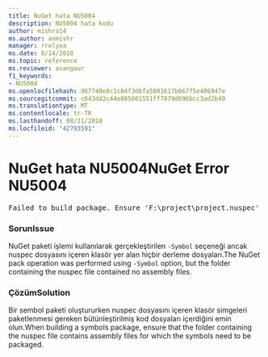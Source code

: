 ```yaml
---
title: NuGet hata NU5004
description: NU5004 hata kodu
author: mishra14
ms.author: anmishr
manager: rrelyea
ms.date: 8/14/2018
ms.topic: reference
ms.reviewer: anangaur
f1_keywords:
- NU5004
ms.openlocfilehash: d67740e8c1c84f3d6fa5801617b667f5e406947e
ms.sourcegitcommit: c643dd2c44e085601551ff7079d696bcc3ad2b49
ms.translationtype: MT
ms.contentlocale: tr-TR
ms.lasthandoff: 08/21/2018
ms.locfileid: "42793591"
---
```

# <a name="nuget-error-nu5004"></a><span data-ttu-id="f92a3-103">NuGet hata NU5004</span><span class="sxs-lookup"><span data-stu-id="f92a3-103">NuGet Error NU5004</span></span>
<pre>Failed to build package. Ensure 'F:\project\project.nuspec' includes assembly files. For help on building symbols package, visit http://docs.nuget.org/.</pre>

### <a name="issue"></a><span data-ttu-id="f92a3-104">Sorun</span><span class="sxs-lookup"><span data-stu-id="f92a3-104">Issue</span></span>

<span data-ttu-id="f92a3-105">NuGet paketi işlemi kullanılarak gerçekleştirilen `-Symbol` seçeneği ancak nuspec dosyasını içeren klasör yer alan hiçbir derleme dosyaları.</span><span class="sxs-lookup"><span data-stu-id="f92a3-105">The NuGet pack operation was performed using `-Symbol` option, but the folder containing the nuspec file contained no assembly files.</span></span> 


### <a name="solution"></a><span data-ttu-id="f92a3-106">Çözüm</span><span class="sxs-lookup"><span data-stu-id="f92a3-106">Solution</span></span>

<span data-ttu-id="f92a3-107">Bir sembol paketi oluştururken nuspec dosyasını içeren klasör simgeleri paketlenmesi gereken bütünleştirilmiş kod dosyaları içerdiğini emin olun.</span><span class="sxs-lookup"><span data-stu-id="f92a3-107">When building a symbols package, ensure that the folder containing the nuspec file contains assembly files for which the symbols need to be packaged.</span></span>

